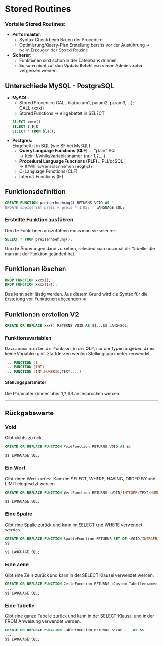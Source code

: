 # Stored Routines

### Vorteile Stored Routines:
- __Performanter__:
    - Syntax-Check beim Bauen der Procedure
    - Optimierung/Query-Plan Erstellung bereits vor der Ausführung -> beim Erzeugen der Stored Routine
- __Sicherer__:  
    - Funktionen sind schon in der Datenbank drinnen.
    - Es kann nicht auf den Update Befehl von einem Administrator vergessen werden.

## Unterschiede MySQL - PostgreSQL
- __MySQL:__
    - Stored Procedure CALL bla(param1, param2, param3, ...);  
    CALL xxxx()
    - Stored Functions -> eingebettet in SELECT  
    ```sql
    SELECT xxxx()
    SELECT I,D,U
    SELECT * FROM bla();
    ```
- __Postgres:__  
    Eingebettet in SQL (wie SF bei MySQL)
    - __Query Language Functions (QLF)__ ... "plain" SQL  
    -> Kein if/while/variablennamen (nur $1,$2,...)
    - __Procedural Language Functions (PLF)__ .. PLI/pqSQL  
    -> If/While/Variablennamen __möglich__
    - C-Language Functions (CLF)
    - Internal Functions (IF)

## Funktionsdefinition
```sql
CREATE FUNCTION preiserhoehung() RETURNS VOID AS '
UPDATE speise SET preis = preis * 1.05; ' LANGUAGE SQL;
```

### Erstellte Funktion ausführen
Um die Funktionen auszuführen muss man sie selecten:
```sql
SELECT * FROM preiserhoehung();
```
Um die Änderungen dann zu sehen, selected man nochmal die Tabelle, die man mit der Funktion geändert hat.

## Funktionen löschen
```sql
DROP FUNCTION xxxx();
DROP FUNCTION xxxx(INT);
```
Das kann sehr lästig werden. Aus diesem Grund wird die Syntax für die Erstellung von Funktionen abgeändert =>

## Funktionen erstellen V2
```sql
CREATE OR REPLACE xxx() RETURNS VOID AS $$...$$ LANG=SQL;
```

### Funktionsvariablen
Dazu muss man bei der Funktion, in der QLF, nur die Typen angeben da es keine Variablen gibt. Stattdessen werden Stellungsparameter verwendet.
```sql
... FUNCTION ()
... FUNCTION (INT)
... FUNCTION (INT,NUMERIC,TEXT,...)
```

#### Stellungsparameter
Die Paramater können über $1,$2,$3 angesprochen werden.

---
## Rückgabewerte

### __Void__
Gibt nichts zurück.
```sql
CREATE OR REPLACE FUNCTION VoidFunction RETURNS VOID AS $$
    ... 
$$ LANGUAGE SQL; 
```

### __Ein Wert__
Gibt einen Wert zurück. Kann im SELECT, WHERE, HAVING, ORDER BY und LIMIT eingesetzt werden.
```sql
CREATE OR REPLACE FUNCTION WertFunction RETURNS <VOID/INTEGER/TEXT/NUMERIC> AS $$
    ... 
$$ LANGUAGE SQL; 
```

### __Eine Spalte__
Gibt eine Spalte zurück und kann im SELECT und WHERE verwendet werden.
```sql
CREATE OR REPLACE FUNCTION SpalteFunction RETURNS SET OF <VOID/INTEGER/TEXT/NUMERIC> AS 
$$
    ... 
$$ LANGUAGE SQL; 
```

### __Eine Zeile__
Gibt eine Zeile zurück und kann in der SELECT Klausel verwendet werden.
```sql
CREATE OR REPLACE FUNCTION ZeileFunction RETURNS <Custom-Tabellenname> AS $$
... 
$$ LANGUAGE SQL; 
```

### __Eine Tabelle__
Gibt eine ganze Tabelle zurück und kann in der SELECT-Klausel und in der FROM Anweisung verwendet werden.
```sql
CREATE OR REPLACE FUNCTION TableFunction RETURNS SETOF ... AS $$
... 
$$ LANGUAGE SQL; 
```